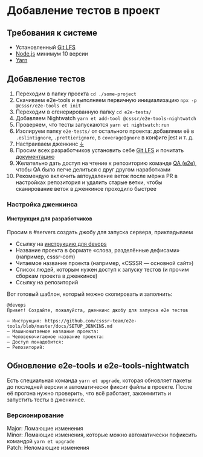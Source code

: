 # Добавление тестов в проект

## Требования к системе

- Установленный [Git LFS](https://git-lfs.github.com)
- [Node.js](https://nodejs.org/en/) минимум 10 версии
- [Yarn](https://yarnpkg.com/lang/en/docs/install/)

## Добавление тестов

1. Переходим в папку проекта `cd ./some-project`
1. Скачиваем e2e-tools и выполняем первичную инициализацию `npx -p @csssr/e2e-tools et init`
1. Переходим в сгенерированную папку `cd e2e-tests/`
1. Добавляем Nightwatch `yarn et add-tool @csssr/e2e-tools-nightwatch`
1. Проверяем, что тесты запускаются `yarn et nightwatch:run`
1. Изолируем папку `e2e-tests/` от остального проекта: добавляем её в `.eslintignore`, `.prettierignore`, в `coverageIgnore` в конфиге jest и т. д.
1. Настраиваем дженкинс [↓](https://github.com/csssr-team/e2e-tools/blob/master/docs/SETUP.md#настройка-дженкинса)
1. Просим всех разработчиков установить себе [Git LFS](https://git-lfs.github.com) и почитать [документацию](./DEVELOPERS_DOC.md)
1. Желательно дать доступ на чтение к репозиторию команде [QA (e2e)](https://github.com/orgs/CSSSR/teams/qa-e2e/repositories), чтобы QA было легче делиться с друг другом наработками
1. Рекомендую включить автоудаление веток после мёржа PR в настройках репозитория и удалить старые ветки, чтобы сканирование веток в дженкинсе проходило быстрее

### Настройка дженкинса

#### Инструкция для разработчиков

Просим в #servers создать джобу для запуска сервера, прикладываем

- Ссылку на [инструкцию для devops](https://github.com/csssr-team/e2e-tools/blob/master/docs/SETUP_JENKINS.md)
- Название проекта в формате «слова, разделённые дефисами» (например, csssr-com)
- Читаемое название проекта (например, «CSSSR — основной сайт»)
- Список людей, которым нужен доступ к запуску тестов (и прочим сборкам проекта в дженкинсе)
- Ссылку на репозиторий

Вот готовый шаблон, который можно скопировать и заполнить:

```
@devops
Привет! Создайте, пожалуйста, дженкинс джобу для запуска e2e тестов

– Инструкция: https://github.com/csssr-team/e2e-tools/blob/master/docs/SETUP_JENKINS.md
– Машиночитаемое название проекта:
– Человекочитаемое название проекта:
– Доступ понадобится:
– Репозиторий:
```

## Обновление e2e-tools и e2e-tools-nightwatch

Есть специальная команда `yarn et upgrade`, которая обновляет пакеты до последней версии
и автоматически фиксит файлы в проекте. После её прогона нужно проверить, что всё работает,
закоммитить и запустить тесты в дженкинсе.

### Версионирование

Major: Ломающие изменения  
Minor: Ломающие изменения, которые можно автоматически пофиксить командой `yarn et upgrade`  
Patch: Неломающие изменения
